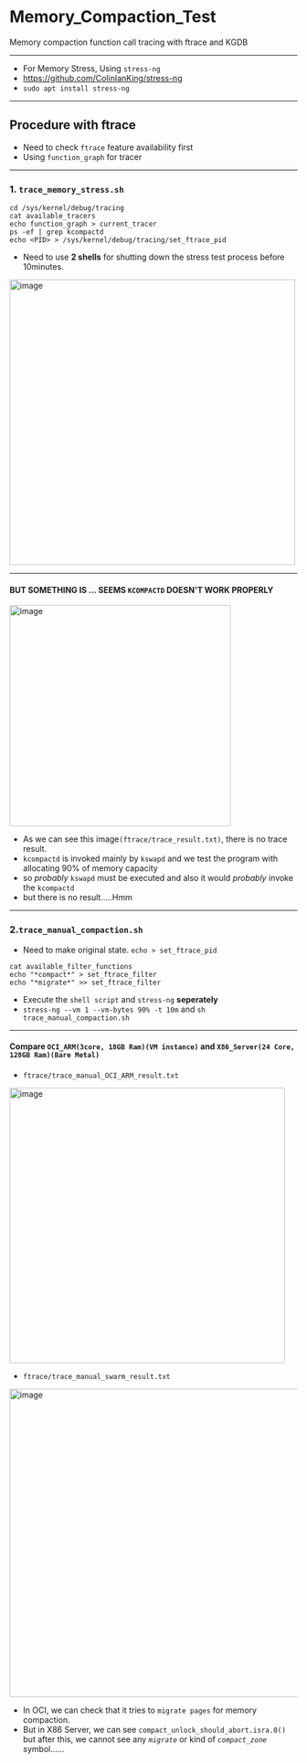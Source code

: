 # Memory_Compaction_Test
Memory compaction function call tracing with ftrace and KGDB

---
- For Memory Stress, Using `stress-ng`
- https://github.com/ColinIanKing/stress-ng
- `sudo apt install stress-ng`
---
## Procedure with ftrace
- Need to check `ftrace` feature availability first
- Using `function_graph` for tracer
---

### 1. `trace_memory_stress.sh`
```
cd /sys/kernel/debug/tracing
cat available_tracers
echo function_graph > current_tracer
ps -ef | grep kcompactd
echo <PID> > /sys/kernel/debug/tracing/set_ftrace_pid
```
- Need to use **2 shells** for shutting down the stress test process before 10minutes.

<img width="500" alt="image" src="https://github.com/JongHoB/Memory_Compaction_Test/assets/78012131/0a92da69-f4d6-4ee3-aeb2-0e18bda069d8">


  ---

#### BUT SOMETHING IS ... SEEMS `KCOMPACTD` DOESN'T WORK PROPERLY
 <img width="387" alt="image" src="https://github.com/JongHoB/Memory_Compaction_Test/assets/78012131/7ae192ff-7779-4c3e-9b78-1682c8077bd0">
 
  - As we can see this image`(ftrace/trace_result.txt)`, there is no trace result.
  - `kcompactd` is invoked mainly by `kswapd` and we test the program with allocating 90% of memory capacity
  - so *probably* `kswapd` must be executed and also it would *probably* invoke the `kcompactd`
  - but there is no result.....Hmm


---
### 2.`trace_manual_compaction.sh`
- Need to make original state. `echo > set_ftrace_pid`
  
```
cat available_filter_functions
echo "*compact*" > set_ftrace_filter
echo "*migrate*" >> set_ftrace_filter

```  
- Execute the `shell script` and `stress-ng` **seperately**
- `stress-ng --vm 1 --vm-bytes 90% -t 10m` and `sh trace_manual_compaction.sh`
 ---
 #### Compare `OCI_ARM(3core, 18GB Ram)(VM instance)` and `X86_Server(24 Core, 128GB Ram)(Bare Metal)`
  - `ftrace/trace_manual_OCI_ARM_result.txt`
 <img width="482" alt="image" src="https://github.com/JongHoB/Memory_Compaction_Test/assets/78012131/2f82d03e-1e7e-4878-9b2a-5013e0a41789">
 
  - `ftrace/trace_manual_swarm_result.txt`
<img width="540" alt="image" src="https://github.com/JongHoB/Memory_Compaction_Test/assets/78012131/3573d62c-6edd-4183-987a-ed90824fc6e3">

   - In OCI, we can check that it tries to `migrate pages` for memory compaction.
   - But in X86 Server, we can see `compact_unlock_should_abort.isra.0()` but after this, we cannot see any *`migrate`* or kind of *`compact_zone`* symbol......
